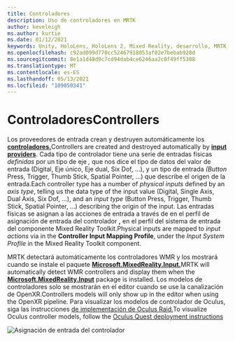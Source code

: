 ```yaml
---
title: Controladores
description: Uso de controladores en MRTK
author: keveleigh
ms.author: kurtie
ms.date: 01/12/2021
keywords: Unity, HoloLens, HoloLens 2, Mixed Reality, desarrollo, MRTK, controladores,
ms.openlocfilehash: c92ad099d770cc52467918053af02e7bebab928d
ms.sourcegitcommit: 8e1a1d48d9c7cd94dab4ce6246aa2c0f49ff5308
ms.translationtype: MT
ms.contentlocale: es-ES
ms.lasthandoff: 05/13/2021
ms.locfileid: "109850341"
---
```

# <a name="controllers"></a><span data-ttu-id="1cc5d-104">Controladores</span><span class="sxs-lookup"><span data-stu-id="1cc5d-104">Controllers</span></span>

<span data-ttu-id="1cc5d-105">Los proveedores de entrada crean y destruyen automáticamente los [**controladores.**](input-providers.md)</span><span class="sxs-lookup"><span data-stu-id="1cc5d-105">Controllers are created and destroyed automatically by [**input providers**](input-providers.md).</span></span> <span data-ttu-id="1cc5d-106">Cada tipo de controlador tiene una serie de entradas físicas *definidas* por un tipo de eje *,* que nos dice el tipo de datos del valor de entrada (Digital, Eje único, Eje dual, Six Dof, ...), y un tipo de entrada *(Button* Press, Trigger, Thumb Stick, Spatial Pointer, ...) que describe el origen de la entrada.</span><span class="sxs-lookup"><span data-stu-id="1cc5d-106">Each controller type has a number of *physical inputs* defined by an *axis type*, telling us the data type of the input value (Digital, Single Axis, Dual Axis, Six Dof, ...), and an *input type* (Button Press, Trigger, Thumb Stick, Spatial Pointer, ...) describing the origin of the input.</span></span> <span data-ttu-id="1cc5d-107">Las entradas físicas se  asignan a las acciones de entrada  a través de en el perfil de asignación de entrada del controlador **,** en el perfil del sistema de entrada del componente Mixed Reality Toolkit.</span><span class="sxs-lookup"><span data-stu-id="1cc5d-107">Physical inputs are mapped to *input actions* via in the **Controller Input Mapping Profile**, under the *Input System Profile* in the Mixed Reality Toolkit component.</span></span>

<span data-ttu-id="1cc5d-108">MRTK detectará automáticamente los controladores WMR y los mostrará cuando se instale el paquete [**Microsoft.MixedReality.Input.**](/windows/mixed-reality/develop/unity/unity-reverb-g2-controllers#installing-microsoftmixedrealityinput-with-the-mixed-reality-feature-tool)</span><span class="sxs-lookup"><span data-stu-id="1cc5d-108">MRTK will automatically detect WMR controllers and display them when the [**Microsoft.MixedReality.Input**](/windows/mixed-reality/develop/unity/unity-reverb-g2-controllers#installing-microsoftmixedrealityinput-with-the-mixed-reality-feature-tool) package is installed.</span></span> <span data-ttu-id="1cc5d-109">Los modelos de controladores solo se mostrarán en el editor cuando se use la canalización de OpenXR.</span><span class="sxs-lookup"><span data-stu-id="1cc5d-109">Controllers models will only show up in the editor when using the OpenXR pipeline.</span></span> <span data-ttu-id="1cc5d-110">Para visualizar los modelos de controlador de Oculus, siga las instrucciones [de implementación de Oculus Raid.](/windows/mixed-reality/mrtk-unity/supported-devices/oculus-quest-mrtk.md)</span><span class="sxs-lookup"><span data-stu-id="1cc5d-110">To visualize Oculus controller models, follow the [Oculus Quest deployment instructions](/windows/mixed-reality/mrtk-unity/supported-devices/oculus-quest-mrtk.md)</span></span>

![Asignación de entrada del controlador](../images/input/ControllerInputMapping.png)